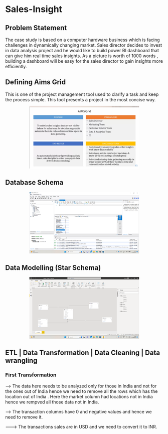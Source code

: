 # Sales-Insight

## Problem Statement

The case study is based on a computer hardware business which is facing challenges in dynamically changing market. Sales director decides to invest in data analysis project and he would like to build power BI dashboard that can give him real time sales insights. As a picture is worth of 1000 words , building a dashboard will be easy for the sales director to gain insights more efficiently. 

## Defining Aims Grid

This is one of the project management tool used to clarify a task and keep the process simple. This tool presents a project in the most concise way.

<p align="center">
  <img src="Screenshot (191).png" width="350" title="hover text">
</p>

## Database Schema
<p align="center">
  <img src="Screenshot (196).png" width="350" title="hover text">
</p>

## Data Modelling (Star Schema)
<p align="center">
  <img src="Screenshot (197).png" width="350" title="hover text">
</p>

## ETL | Data Transformation | Data Cleaning | Data wrangling

### First Transformation
--> The data here needs to be analyzed only for those in India and not for the ones out of India hence we need to remove all the rows which has the location out of India . Here the market column had locations not in India hence we rempved all those data not in India.

--> The transaction columns have 0 and negative values and hence we need to remove it.

---> The transactions sales are in USD and we need to convert it to INR.








